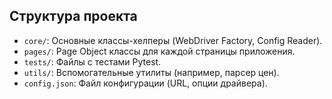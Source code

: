 ## Структура проекта

- `core/`: Основные классы-хелперы (WebDriver Factory, Config Reader).
- `pages/`: Page Object классы для каждой страницы приложения.
- `tests/`: Файлы с тестами Pytest.
- `utils/`: Вспомогательные утилиты (например, парсер цен).
- `config.json`: Файл конфигурации (URL, опции драйвера).